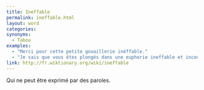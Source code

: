 ```yaml
---
title: Ineffable
permalink: ineffable.html
layout: word
categories:
synonyms:
  - Tabou
examples:
  - "Merci pour cette petite gouaillerie inéffable."
  - "Je sais que vous êtes plongés dans une euphorie ineffable et incoercible…"
link: http://fr.wiktionary.org/wiki/ineffable
---
```


Qui ne peut être exprimé par des paroles.

